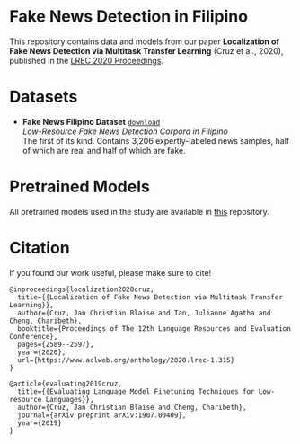 # Fake News Detection in Filipino
This repository contains data and models from our paper **Localization of Fake News Detection via Multitask Transfer Learning** (Cruz et al., 2020), published in the [LREC 2020 Proceedings](http://www.lrec-conf.org/proceedings/lrec2020/index.html).

# Datasets
* **Fake News Filipino Dataset** [`download`](https://s3.us-east-2.amazonaws.com/blaisecruz.com/datasets/fakenews/fakenews.zip)\
*Low-Resource Fake News Detection Corpora in Filipino*\
The first of its kind. Contains 3,206 expertly-labeled news samples, half of which are real and half of which are fake.

# Pretrained Models
All pretrained models used in the study are available in [this](https://github.com/jcblaisecruz02/Filipino-Text-Benchmarks) repository.

# Citation
If you found our work useful, please make sure to cite!

```
@inproceedings{localization2020cruz,
  title={{Localization of Fake News Detection via Multitask Transfer Learning}},
  author={Cruz, Jan Christian Blaise and Tan, Julianne Agatha and Cheng, Charibeth},
  booktitle={Proceedings of The 12th Language Resources and Evaluation Conference},
  pages={2589--2597},
  year={2020},
  url={https://www.aclweb.org/anthology/2020.lrec-1.315}
}
```

```
@article{evaluating2019cruz,
  title={{Evaluating Language Model Finetuning Techniques for Low-resource Languages}},
  author={Cruz, Jan Christian Blaise and Cheng, Charibeth},
  journal={arXiv preprint arXiv:1907.00409},
  year={2019}
}
```
